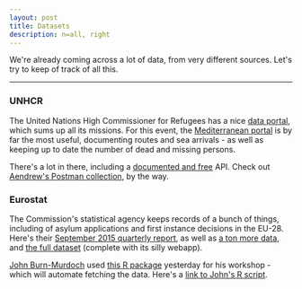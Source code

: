 ```yaml
---
layout: post
title: Datasets
description: n=all, right
---
```


We're already coming across a lot of data, from very different sources. Let's try to keep of track of all this.

---

### UNHCR

The United Nations High Commissioner for Refugees has a nice [data portal](http://data.unhcr.org/), which sums up all its missions. For this event, the [Mediterranean portal](http://data.unhcr.org/mediterranean/regional.php) is by far the most useful, documenting routes and sea arrivals - as well as keeping up to date the number of dead and missing persons.

There's a lot in there, including a [documented and free](http://data.unhcr.org/wiki/index.php/API_Documentation) API. Check out [Aendrew's Postman collection](https://gist.githubusercontent.com/aendrew/d7189c1322dd275cdf0c/raw/65363fc9568d2a6875eb1ebaf125df3fe3216e2f/UNHCR.json.postman_collection), by the way.

### Eurostat

The Commission's statistical agency keeps records of a bunch of things, including of asylum applications and first instance decisions in the EU-28. Here's their [September 2015 quarterly report](http://ec.europa.eu/eurostat/statistics-explained/index.php/Asylum_quarterly_report), as well as [a ton more data](http://ec.europa.eu/eurostat/statistics-explained/index.php/Asylum_quarterly_report#Further_Eurostat_information), and [the full dataset](http://appsso.eurostat.ec.europa.eu/nui/show.do) (complete with its silly webapp).

[John Burn-Murdoch](https://twitter.com/jburnmurdoch) used [this R package](https://cran.r-project.org/web/packages/SmarterPoland/SmarterPoland.pdf) yesterday for his workshop - which will automate fetching the data. Here's a [link to John's R script](https://gist.github.com/johnburnmurdoch/5424442fd49d67f6672e).
